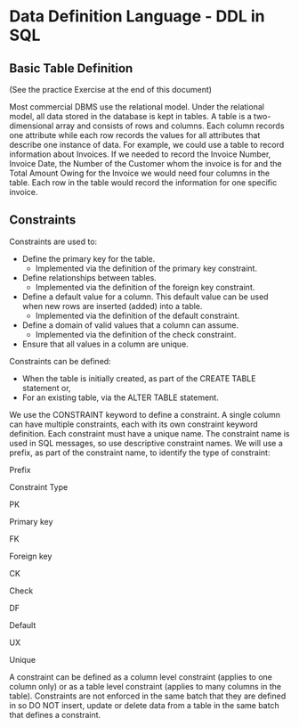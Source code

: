 ﻿# Data Definition Language - DDL in SQL

## Basic Table Definition

(See the practice Exercise at the end of this document)

Most commercial DBMS use the relational model. Under the relational model, all data stored in the database is kept in tables. A table is a two-dimensional array and consists of rows and columns. Each column records one attribute while each row records the values for all attributes that describe one instance of data. For example, we could use a table to record information about Invoices. If we needed to record the Invoice Number, Invoice Date, the Number of the Customer whom the invoice is for and the Total Amount Owing for the Invoice we would need four columns in the table. Each row in the table would record the information for one specific invoice.

## Constraints

Constraints are used to:

-   Define the primary key for the table.
    -   Implemented via the definition of the primary key constraint.
-   Define relationships between tables.
    -   Implemented via the definition of the foreign key constraint.
-   Define a default value for a column. This default value can be used when new rows are inserted (added) into a table.
    -   Implemented via the definition of the default constraint.
-   Define a domain of valid values that a column can assume.
    -   Implemented via the definition of the check constraint.
-   Ensure that all values in a column are unique.

Constraints can be defined:

-   When the table is initially created, as part of the CREATE TABLE statement or,
-   For an existing table, via the ALTER TABLE statement.

We use the CONSTRAINT keyword to define a constraint. A single column can have multiple constraints, each with its own constraint keyword definition. Each constraint must have a unique name. The constraint name is used in SQL messages, so use descriptive constraint names. We will use a prefix, as part of the constraint name, to identify the type of constraint:

Prefix

Constraint Type

PK

Primary key

FK

Foreign key

CK

Check

DF

Default

UX

Unique

A constraint can be defined as a column level constraint (applies to one column only) or as a table level constraint (applies to many columns in the table). Constraints are not enforced in the same batch that they are defined in so DO NOT insert, update or delete data from a table in the same batch that defines a constraint.
